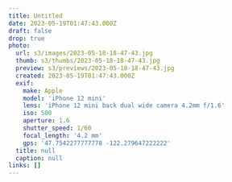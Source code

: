 ```yaml
---
title: Untitled
date: 2023-05-19T01:47:43.000Z
draft: false
drop: true
photo:
  url: s3/images/2023-05-18-18-47-43.jpg
  thumb: s3/thumbs/2023-05-18-18-47-43.jpg
  preview: s3/previews/2023-05-18-18-47-43.jpg
  created: 2023-05-19T01:47:43.000Z
  exif:
    make: Apple
    model: 'iPhone 12 mini'
    lens: 'iPhone 12 mini back dual wide camera 4.2mm f/1.6'
    iso: 500
    aperture: 1.6
    shutter_speed: 1/60
    focal_length: '4.2 mm'
    gps: '47.7542277777778 -122.279647222222'
  title: null
  caption: null
links: []
---
```

